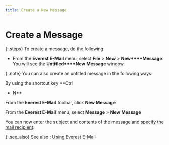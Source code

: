 ```yaml
---
title: Create a New Message
---
```


# Create a Message


{:.steps}
To create a message, do the following:

- From the **Everest E-Mail** menu, select **File**  > **New** > **New****Message**. You will see the **Untitled****New** **Message**  window.



{:.note}
You can also create an untitled message in the following ways:


By using the shortcut  key **Ctrl 
 + N**


From the **Everest 
 E-Mail** toolbar, click **New Message**


From the **Everest E-Mail** menu, select **Message**  > **New** **Message**


You can now enter the subject and contents of the message and [specify  the mail recipient]({{site.eml_baseurl}}/misc/specify_a_mail_recipient.html).


{:.see_also}
See also
: [Using Everest  E-Mail]({{site.eml_baseurl}}/use-everest-e-mail/using_everest_e_mail.html)

